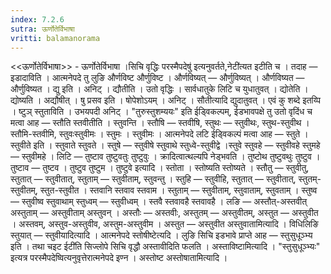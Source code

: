 ```yaml
---
index: 7.2.6
sutra: ऊर्णोतेर्विभाषा
vritti: balamanorama
---
```


<<ऊर्णोतेर्विभाषा>> - ऊर्णोतेर्विभाषा ।सिचि वृद्धिः परस्मैपदेषु॑ इत्यनुवर्तते,नेटी॑त्यत इटीति च । तदाह — इडादाविति । आत्मनेपदे तु लुङि और्णविष्ट और्णुविष्ट । और्णविष्यत् — और्णुविष्यत् । और्णविष्यत — और्णुविष्यत । द्यु इति । अनिट् । द्यौतीति । उतो वृद्धिः । सार्वधातुके लिटि च युधातुवत् । द्योतेति । द्योष्यति । अद्यौषीत् । षु प्रसव इति । षोपेशोऽयम् । अनिट् । सौतीत्यादि द्युदातुवत् । एवं कु शब्दे इतय्पि । ष्टुञ् स्तुताविति । उभयपदी अनिट् । "तुरुस्तुशम्ययः" इति ईड्विकल्पम्, ईडभावपक्षे तु उतो वृदिंध च मत्वा आह —  स्तौति स्तवीतीति । स्तुवन्ति । स्तौषि — स्तवीषि, स्तुथः —  स्तुवीथः, स्तुथ-स्तुवीथ । स्तौमि-स्तवीमि, स्तुवःस्तुवीमः । स्तुमः । स्तुवीमः । आत्मनेपदे लटि ईड्विकल्पं मत्वा आह —  स्तुते । स्तुवीते इति । स्तुवाते स्तुवते । स्तुषे — स्तुवीषे स्तुवाथे स्तुध्वे-स्तुवीद्वे ।स्तुवे स्तुवहे — स्तुवीवहे स्तुमहे — स्तुवीमहे । लिटि — तुष्टाव तुष्टुवतुः तुष्टुवुः । क्रादित्वात्थल्यपि नेड्भवति । तुष्टोथ तुष्टुवथुः तुष्टुव । तुष्टाव — तुष्टव । तुष्टुव तुष्टुम । तुष्टुवे इत्यादि । स्तोता । स्तोष्यति स्तोष्यते । स्तौतु —  स्तुवीतु, स्तुतात् —  स्तुवीतात्, स्तुताम् — स्तुवीताम्, स्तुवन्तु । स्तुहि — स्तुवीहि, स्तुतात् — स्तुवीतात्, स्तुतम्-स्तुवीतम्, स्तुत-स्तुवीत । स्तवानि स्तवाव स्तवाम । स्तुताम् — स्तुवीताम्, स्तुवाताम्, स्तुवताम् । स्तुष्व — स्तुवीष्व स्तुवाथाम् स्तुध्वम् — स्तुवीध्वम् । स्तवै स्तवावहै स्तवावहै । लङि — अस्तौत्-अस्तवीत् अस्तुताम् —  अस्तुवीताम् अस्तुवन् । अस्तौः —  अस्तवीः, अस्तुतम् —  अस्तुवीतम्, अस्तुत — अस्तुवीत । अस्तवम्, अस्तुव-अस्तुवीव, अस्तुम-अस्तुवीम । अस्तुत —  अस्तुवीत अस्तुवातामित्यादि । विधिलिङि स्तुयात् — स्तुवीयादित्यादि । आत्मनेपदे स्तोषीष्टेत्यदि । लुङि सिचि इडभावे प्राप्ते आह —  स्तुसुधूञ्भ्य इति । तथा चइट ईटी॑ति सिज्लोपे सिचि वृद्धौ अस्तावीदिति फलति । अस्ताविष्टामित्यादि । "स्तुसुधूञ्भ्यः" इत्यत्र परस्मैपदेष्वित्यनुवृत्तेरात्मनेपदे इण्न । अस्तोष्ट अस्तोषातामित्यादि ।